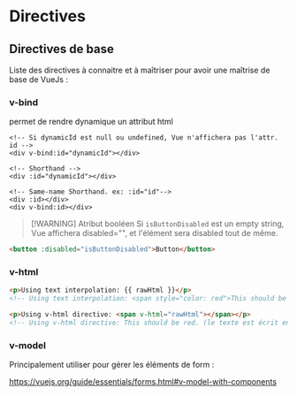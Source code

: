 # Directives



<BadgeVueJunior />

## Directives de base

Liste des directives à connaitre et à maîtriser pour avoir une maîtrise de base de VueJs : 

### v-bind

permet de rendre dynamique un attribut html

```vue
<!-- Si dynamicId est null ou undefined, Vue n'affichera pas l'attr. id -->
<div v-bind:id="dynamicId"></div>

<!-- Shorthand -->
<div :id="dynamicId"></div>

<!-- Same-name Shorthand. ex: :id="id"-->
<div :id></div>
<div v-bind:id></div>
```
> [!WARNING] Atribut booléen
> Si `isButtonDisabled` est un empty string, Vue affichera disabled="", et l'élément sera disabled tout de même.

```html
<button :disabled="isButtonDisabled">Button</button>
```
### v-html

```html
<p>Using text interpolation: {{ rawHtml }}</p>
<!-- Using text interpolation: <span style="color: red">This should be red.</span> -->

<p>Using v-html directive: <span v-html="rawHtml"></span></p>
<!-- Using v-html directive: This should be red. (le texte est écrit en rouge.) --> 
```
### v-model

Principalement utiliser pour gérer les éléments de form : 

https://vuejs.org/guide/essentials/forms.html#v-model-with-components